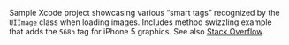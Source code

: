 Sample Xcode project showcasing various “smart tags” recognized by the
`UIImage` class when loading images. Includes method swizzling example
that adds the `568h` tag for iPhone 5 graphics. See also [Stack Overflow][so].

[so]: http://stackoverflow.com/questions/12916656
